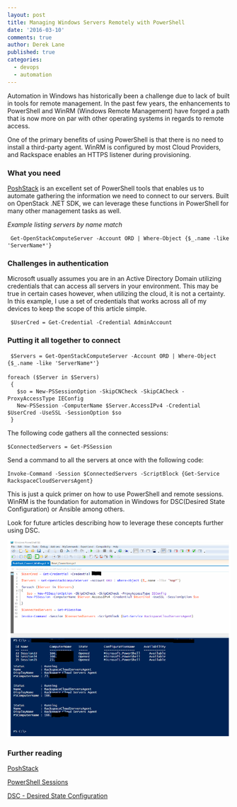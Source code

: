 ```yaml
---
layout: post
title: Managing Windows Servers Remotely with PowerShell
date: '2016-03-10'
comments: true
author: Derek Lane
published: true
categories:
  - devops
  - automation
---
```


Automation in Windows has historically been a challenge due to lack of built in
tools for remote management.  In the past few years, the enhancements to PowerShell
and WinRM (Windows Remote Management) have forged a path that is now more on par
with other operating systems in regards to remote access.

<!--more-->

One of the primary benefits of using PowerShell is that there is no need to
install a third-party agent. WinRM is configured by most Cloud Providers, and
Rackspace enables an HTTPS listener during provisioning.

### What you need

[PoshStack](https://developer.rackspace.com/blog/Introducing-PoshStack-the-PowerShell-client-for-OpenStack/)
is an excellent set of PowerShell tools that enables us to automate gathering
the information we need to connect to our servers. Built on OpenStack .NET SDK,
we can leverage these functions in PowerShell for many other management tasks as
well.

*Example listing servers by name match*

	 Get-OpenStackComputeServer -Account ORD | Where-Object {$_.name -like 'ServerName*'}

### Challenges in authentication

Microsoft usually assumes you are in an Active Directory Domain utilizing
credentials that can access all servers in your environment.  This may be true
in certain cases however, when utilizing the cloud, it is not a certainty. In
this example, I use a set of credentials that works across all of my devices to
keep the scope of this article simple.


	 $UserCred = Get-Credential -Credential AdminAccount



### Putting it all together to connect

	 $Servers = Get-OpenStackComputeServer -Account ORD | Where-Object {$_.name -like 'ServerName*'}

    foreach ($Server in $Servers)
	 {
	   $so = New-PSSessionOption -SkipCNCheck -SkipCACheck -ProxyAccessType IEConfig
	   New-PSSession -ComputerName $Server.AccessIPv4 -Credential $UserCred -UseSSL -SessionOption $so
	 }

The following code gathers all the connected sessions:

    $ConnectedServers = Get-PSSession

Send a command to all the servers at once with the following code:

	Invoke-Command -Session $ConnectedServers -ScriptBlock {Get-Service RackspaceCloudServersAgent}


This is just a quick primer on how to use PowerShell and remote sessions. WinRM
is the foundation for automation in Windows for DSC(Desired State Configuration)
or Ansible among others.

Look for future articles describing how to leverage these concepts further using DSC.

![Example](PoshCode.png)

### Further reading

[PoshStack](https://github.com/rackerlabs/PoshStack)

[PowerShell Sessions](https://technet.microsoft.com/en-us/library/hh849717.aspx)

[DSC - Desired State Configuration](https://blogs.technet.microsoft.com/privatecloud/2013/08/30/introducing-powershell-desired-state-configuration-dsc/)
